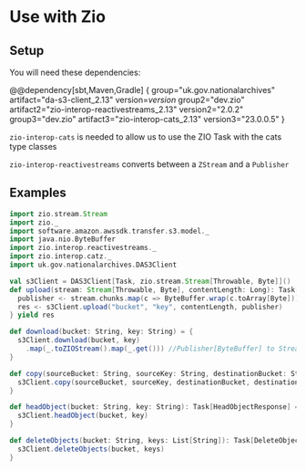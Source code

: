 # Use with Zio

## Setup
You will need these dependencies:

@@dependency[sbt,Maven,Gradle] {
group="uk.gov.nationalarchives" artifact="da-s3-client_2.13" version=$version$
group2="dev.zio" artifact2="zio-interop-reactivestreams_2.13" version2="2.0.2"
group3="dev.zio" artifact3="zio-interop-cats_2.13" version3="23.0.0.5"
}

`zio-interop-cats` is needed to allow us to use the ZIO Task with the cats type classes

`zio-interop-reactivestreams` converts between a `ZStream` and a `Publisher`

## Examples
```scala
import zio.stream.Stream
import zio._
import software.amazon.awssdk.transfer.s3.model._
import java.nio.ByteBuffer
import zio.interop.reactivestreams._
import zio.interop.catz._
import uk.gov.nationalarchives.DAS3Client

val s3Client = DAS3Client[Task, zio.stream.Stream[Throwable, Byte]]()
def upload(stream: Stream[Throwable, Byte], contentLength: Long): Task[CompletedUpload] = for {
  publisher <- stream.chunks.map(c => ByteBuffer.wrap(c.toArray[Byte])).toPublisher //Convert Stream[Throwable,Byte] to Publisher[ByteBuffer]
  res <- s3Client.upload("bucket", "key", contentLength, publisher)
} yield res

def download(bucket: String, key: String) = {
  s3Client.download(bucket, key)
    .map(_.toZIOStream().map(_.get())) //Publisher[ByteBuffer] to Stream[ThrowableByte]
}

def copy(sourceBucket: String, sourceKey: String, destinationBucket: String, destinationKey: String): Task[CompletedCopy] = {
  s3Client.copy(sourceBucket, sourceKey, destinationBucket, destinationKey)
}

def headObject(bucket: String, key: String): Task[HeadObjectResponse] = {
  s3Client.headObject(bucket, key)
}

def deleteObjects(bucket: String, keys: List[String]): Task[DeleteObjectsResponse] = {
  s3Client.deleteObjects(bucket, keys)
}

```

